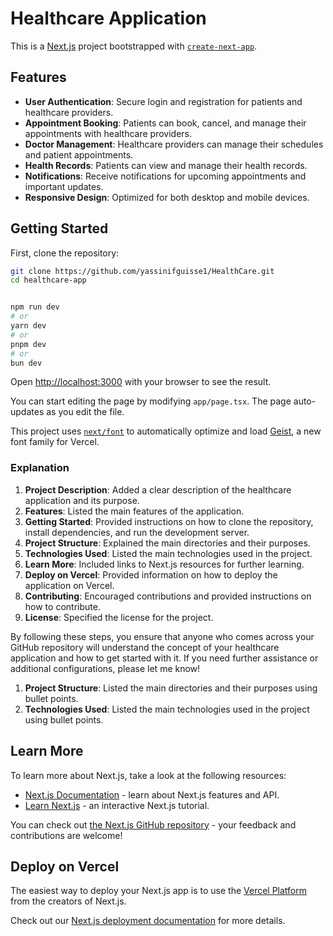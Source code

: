 # Healthcare Application
This is a [Next.js](https://nextjs.org) project bootstrapped with [`create-next-app`](https://nextjs.org/docs/app/api-reference/cli/create-next-app).

## Features
- **User Authentication**: Secure login and registration for patients and healthcare providers.
- **Appointment Booking**: Patients can book, cancel, and manage their appointments with healthcare providers.
- **Doctor Management**: Healthcare providers can manage their schedules and patient appointments.
- **Health Records**: Patients can view and manage their health records.
- **Notifications**: Receive notifications for upcoming appointments and important updates.
- **Responsive Design**: Optimized for both desktop and mobile devices.

## Getting Started

First, clone the repository:

```bash
git clone https://github.com/yassinifguisse1/HealthCare.git
cd healthcare-app


npm run dev
# or
yarn dev
# or
pnpm dev
# or
bun dev
```

Open [http://localhost:3000](http://localhost:3000) with your browser to see the result.

You can start editing the page by modifying `app/page.tsx`. The page auto-updates as you edit the file.

This project uses [`next/font`](https://nextjs.org/docs/app/building-your-application/optimizing/fonts) to automatically optimize and load [Geist](https://vercel.com/font), a new font family for Vercel.


### Explanation

1. **Project Description**: Added a clear description of the healthcare application and its purpose.
2. **Features**: Listed the main features of the application.
3. **Getting Started**: Provided instructions on how to clone the repository, install dependencies, and run the development server.
4. **Project Structure**: Explained the main directories and their purposes.
5. **Technologies Used**: Listed the main technologies used in the project.
6. **Learn More**: Included links to Next.js resources for further learning.
7. **Deploy on Vercel**: Provided information on how to deploy the application on Vercel.
8. **Contributing**: Encouraged contributions and provided instructions on how to contribute.
9. **License**: Specified the license for the project.

By following these steps, you ensure that anyone who comes across your GitHub repository will understand the concept of your healthcare application and how to get started with it. If you need further assistance or additional configurations, please let me know!

1. **Project Structure**: Listed the main directories and their purposes using bullet points.
2. **Technologies Used**: Listed the main technologies used in the project using bullet points.

## Learn More

To learn more about Next.js, take a look at the following resources:

- [Next.js Documentation](https://nextjs.org/docs) - learn about Next.js features and API.
- [Learn Next.js](https://nextjs.org/learn) - an interactive Next.js tutorial.

You can check out [the Next.js GitHub repository](https://github.com/vercel/next.js) - your feedback and 
contributions are welcome!



## Deploy on Vercel

The easiest way to deploy your Next.js app is to use the [Vercel Platform](https://vercel.com/new?utm_medium=default-template&filter=next.js&utm_source=create-next-app&utm_campaign=create-next-app-readme) from the creators of Next.js.

Check out our [Next.js deployment documentation](https://nextjs.org/docs/app/building-your-application/deploying) for more details.

